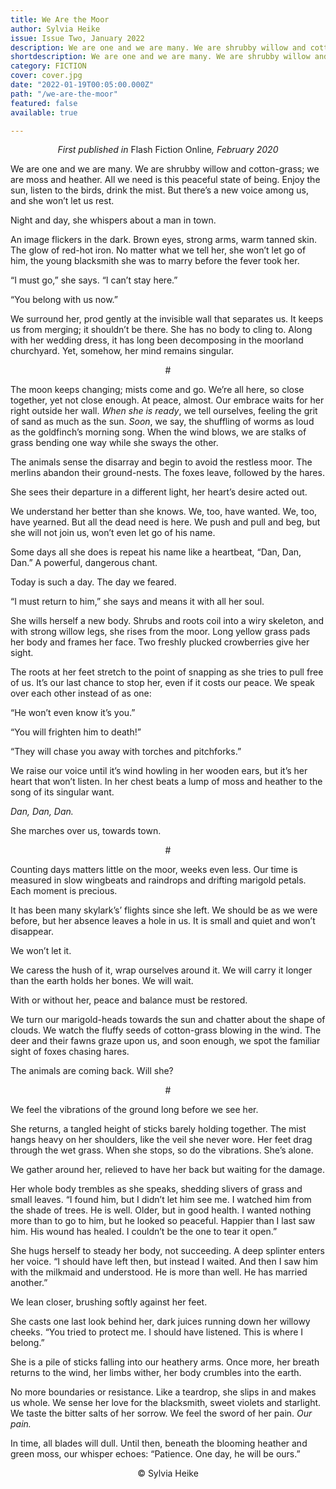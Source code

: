 ```yaml
---
title: We Are the Moor
author: Sylvia Heike
issue: Issue Two, January 2022
description: We are one and we are many. We are shrubby willow and cotton-grass; we are moss and heather. All we need is this peaceful state of being. Enjoy the sun, listen to the birds, drink the mist. But there’s a new voice among us, and she won’t let us rest. <p> Night and day, she whispers about a man in town.</p>
shortdescription: We are one and we are many. We are shrubby willow and cotton-grass; we are moss and heather. All we need is this peaceful state of being. Enjoy the sun, listen to the birds, drink the mist. But there’s a new voice among us, and she won’t let us rest. <p> Night and day, she whispers about a man in town. </p>
category: FICTION
cover: cover.jpg
date: "2022-01-19T00:05:00.000Z"
path: "/we-are-the-moor"
featured: false
available: true

---
```


<p style="text-align: center;"> <em>First published in</em> Flash Fiction Online<em>, February 2020</em></p>

We are one and we are many. We are shrubby willow and cotton-grass; we are moss and heather. All we need is this peaceful state of being. Enjoy the sun, listen to the birds, drink the mist. But there’s a new voice among us, and she won’t let us rest.

Night and day, she whispers about a man in town.

An image flickers in the dark. Brown eyes, strong arms, warm tanned skin. The glow of red-hot iron. No matter what we tell her, she won’t let go of him, the young blacksmith she was to marry before the fever took her.

“I must go,” she says. “I can’t stay here.”

“You belong with us now.”

We surround her, prod gently at the invisible wall that separates us. It keeps us from merging; it shouldn’t be there. She has no body to cling to. Along with her wedding dress, it has long been decomposing in the moorland churchyard. Yet, somehow, her mind remains singular.

<p style="text-align: center;"> #</p>

The moon keeps changing; mists come and go. We’re all here, so close together, yet not close enough. At peace, almost. Our embrace waits for her right outside her wall. *When she is ready*, we tell ourselves, feeling the grit of sand as much as the sun. *Soon*, we say, the shuffling of worms as loud as the goldfinch’s morning song. When the wind blows, we are stalks of grass bending one way while she sways the other.

The animals sense the disarray and begin to avoid the restless moor. The merlins abandon their ground-nests. The foxes leave, followed by the hares.

She sees their departure in a different light, her heart’s desire acted out.

We understand her better than she knows. We, too, have wanted. We, too, have yearned. But all the dead need is here. We push and pull and beg, but she will not join us, won’t even let go of his name.

Some days all she does is repeat his name like a heartbeat, “Dan, Dan, Dan.” A powerful, dangerous chant.

Today is such a day. The day we feared.

“I must return to him,” she says and means it with all her soul.

She wills herself a new body. Shrubs and roots coil into a wiry skeleton, and with strong willow legs, she rises from the moor. Long yellow grass pads her body and frames her face. Two freshly plucked crowberries give her sight.

The roots at her feet stretch to the point of snapping as she tries to pull free of us. It’s our last chance to stop her, even if it costs our peace. We speak over each other instead of as one:

“He won’t even know it’s you.”

“You will frighten him to death!”

“They will chase you away with torches and pitchforks.”

We raise our voice until it’s wind howling in her wooden ears, but it’s her heart that won’t listen. In her chest beats a lump of moss and heather to the song of its singular want.

*Dan, Dan, Dan.*

She marches over us, towards town.

<p style="text-align: center;"> #</p>

Counting days matters little on the moor, weeks even less. Our time is measured in slow wingbeats and raindrops and drifting marigold petals. Each moment is precious.

It has been many skylark’s’ flights since she left. We should be as we were before, but her absence leaves a hole in us. It is small and quiet and won’t disappear.

We won’t let it.

We caress the hush of it, wrap ourselves around it. We will carry it longer than the earth holds her bones. We will wait.

With or without her, peace and balance must be restored.

We turn our marigold-heads towards the sun and chatter about the shape of clouds. We watch the fluffy seeds of cotton-grass blowing in the wind. The deer and their fawns graze upon us, and soon enough, we spot the familiar sight of foxes chasing hares.

The animals are coming back. Will she?

<p style="text-align: center;"> #</p>

We feel the vibrations of the ground long before we see her.

She returns, a tangled height of sticks barely holding together. The mist hangs heavy on her shoulders, like the veil she never wore. Her feet drag through the wet grass. When she stops, so do the vibrations. She’s alone.

We gather around her, relieved to have her back but waiting for the damage.

Her whole body trembles as she speaks, shedding slivers of grass and small leaves. “I found him, but I didn’t let him see me. I watched him from the shade of trees. He is well. Older, but in good health. I wanted nothing more than to go to him, but he looked so peaceful. Happier than I last saw him. His wound has healed. I couldn’t be the one to tear it open.”

She hugs herself to steady her body, not succeeding. A deep splinter enters her voice. “I should have left then, but instead I waited. And then I saw him with the milkmaid and understood. He is more than well. He has married another.”

We lean closer, brushing softly against her feet.

She casts one last look behind her, dark juices running down her willowy cheeks. “You tried to protect me. I should have listened. This is where I belong.”

She is a pile of sticks falling into our heathery arms. Once more, her breath returns to the wind, her limbs wither, her body crumbles into the earth.

No more boundaries or resistance. Like a teardrop, she slips in and makes us whole. We sense her love for the blacksmith, sweet violets and starlight. We taste the bitter salts of her sorrow. We feel the sword of her pain. *Our pain.*

In time, all blades will dull. Until then, beneath the blooming heather and green moss, our whisper echoes: “Patience. One day, he will be ours.”


<p style="text-align: center;">© Sylvia Heike</p>